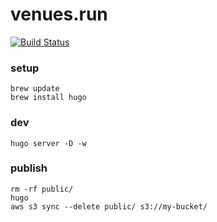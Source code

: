 # venues.run
[![Build Status](https://travis-ci.org/tphummel/laps.run.svg?branch=master)](https://travis-ci.org/tphummel/laps.run)

### setup

```
brew update
brew install hugo
```

### dev

```
hugo server -D -w
```

### publish

```
rm -rf public/
hugo
aws s3 sync --delete public/ s3://my-bucket/
```
